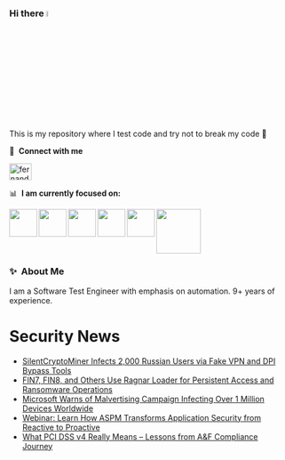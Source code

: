 ### Hi there <a href="https://www.gautamkrishnar.com/"><img src="https://media.giphy.com/media/hvRJCLFzcasrR4ia7z/giphy.gif" width="5%"></a>
This is my repository where I test code and try not to break my code :rofl:

🔗 &nbsp;**Connect with me**
<p align="left">
<a href="https://linkedin.com/in/fernandorlcruz" target="blank"><img align="center" src="https://raw.githubusercontent.com/rahuldkjain/github-profile-readme-generator/master/src/images/icons/Social/linked-in-alt.svg" alt="fernando cruz" height="30" width="40" /></a>
  
📊 &nbsp;**I am currently focused on:**

<img align="left" width='50' height='50' src="https://cdn.jsdelivr.net/gh/devicons/devicon/icons/python/python-original-wordmark.svg" />
<img align="left" width='50' height='50' src="https://cdn.jsdelivr.net/gh/devicons/devicon/icons/csharp/csharp-original.svg" />
<img align="left" width='50' height='50' src="https://cdn.jsdelivr.net/gh/devicons/devicon/icons/jenkins/jenkins-original.svg" />
<img align="left" width='50' height='50' src="https://specflow.org/wp-content/uploads/2021/05/SpecFlow-Icon.png" />
<img align="left" width='50' height='50' src="https://www.svgrepo.com/show/306098/githubactions.svg" />
<img width='80' height='80' src="https://cdn2.vectorstock.com/i/1000x1000/64/81/security-testing-concept-icon-safety-audit-key-vector-29166481.jpg" />
          
          
  
### ✨&nbsp; About Me

I am a Software Test Engineer with emphasis on automation. 9+ years of experience.

# Security News
<!-- BLOG-POST-LIST:START -->
- [SilentCryptoMiner Infects 2,000 Russian Users via Fake VPN and DPI Bypass Tools](https://thehackernews.com/2025/03/silentcryptominer-infects-2000-russian.html)
- [FIN7, FIN8, and Others Use Ragnar Loader for Persistent Access and Ransomware Operations](https://thehackernews.com/2025/03/fin7-fin8-and-others-use-ragnar-loader.html)
- [Microsoft Warns of Malvertising Campaign Infecting Over 1 Million Devices Worldwide](https://thehackernews.com/2025/03/microsoft-warns-of-malvertising.html)
- [Webinar: Learn How ASPM Transforms Application Security from Reactive to Proactive](https://thehackernews.com/2025/03/webinar-learn-how-aspm-transforms.html)
- [What PCI DSS v4 Really Means – Lessons from A&amp;F Compliance Journey](https://thehackernews.com/2025/03/what-pci-dss-v4-really-means-lessons.html)
<!-- BLOG-POST-LIST:END -->
